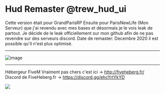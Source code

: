 # Hud Remaster @trew_hud_ui
Cette version était pour GrandParisRP Ensuite pour ParisNewLife (Mon Serveur) que j'ai revendu avec mes bases et désormais je le vois leak de partout.
Je décide de le leak officiellement sur mon github afin de ne pas revendre sur des serveurs discord.
Date de remaster: Decembre 2020 il est possible qu'il n'est plus optimisé.
<hr>

![image](https://i.goopics.net/99sgeo.png)

<hr>

Hébergeur FiveM Vraiment pas chers c'est ici -> http://fiveheberg.fr/ <br>
Discord de FiveHeberg.fr -> https://discord.gg/ehcYrtYkYD

<img src="https://i.goopics.net/3trcef.png">

